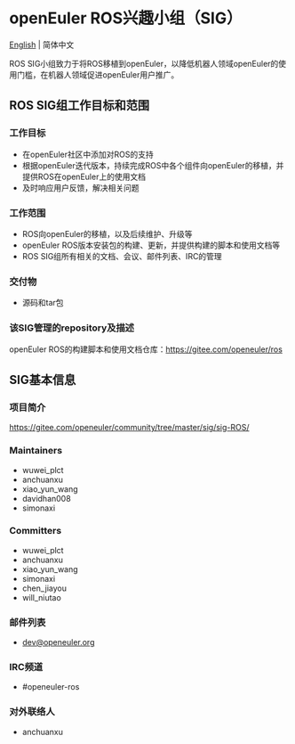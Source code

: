 # openEuler ROS兴趣小组（SIG）
[English](./sig-ROS.md) | 简体中文

ROS SIG小组致力于将ROS移植到openEuler，以降低机器人领域openEuler的使用门槛，在机器人领域促进openEuler用户推广。


## ROS SIG组工作目标和范围

### 工作目标

 - 在openEuler社区中添加对ROS的支持
 - 根据openEuler迭代版本，持续完成ROS中各个组件向openEuler的移植，并提供ROS在openEuler上的使用文档
 - 及时响应用户反馈，解决相关问题

### 工作范围

 - ROS向openEuler的移植，以及后续维护、升级等
 - openEuler ROS版本安装包的构建、更新，并提供构建的脚本和使用文档等
 - ROS SIG组所有相关的文档、会议、邮件列表、IRC的管理

### 交付物

- 源码和tar包

### 该SIG管理的repository及描述

openEuler ROS的构建脚本和使用文档仓库：https://gitee.com/openeuler/ros

## SIG基本信息

### 项目简介

https://gitee.com/openeuler/community/tree/master/sig/sig-ROS/

### Maintainers
- wuwei_plct
- anchuanxu
- xiao_yun_wang
- davidhan008
- simonaxi

### Committers
- wuwei_plct
- anchuanxu
- xiao_yun_wang
- simonaxi
- chen_jiayou
- will_niutao

### 邮件列表
- dev@openeuler.org

### IRC频道
- #openeuler-ros

### 对外联络人
- anchuanxu
